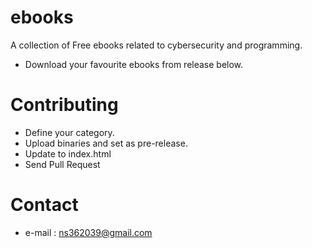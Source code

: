 # ebooks
A collection of Free ebooks related to cybersecurity and programming.

* Download your favourite ebooks from release below.

# Contributing
* Define your category.
* Upload binaries and set as pre-release.
* Update to index.html
* Send Pull Request 

# Contact
* e-mail : ns362039@gmail.com
